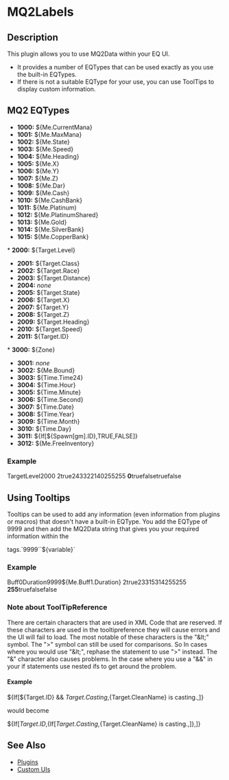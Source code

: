 # MQ2Labels

## Description

This plugin allows you to use MQ2Data within your EQ UI.

* It provides a number of EQTypes that can be used exactly as you use the built-in EQTypes.
* If there is not a suitable EQType for your use, you can use ToolTips to display custom information.

## MQ2 EQTypes

* **1000:** ${Me.CurrentMana}
* **1001:** ${Me.MaxMana}
* **1002:** ${Me.State}
* **1003:** ${Me.Speed}
* **1004:** ${Me.Heading}
* **1005:** ${Me.X}
* **1006:** ${Me.Y}
* **1007:** ${Me.Z}
* **1008:** ${Me.Dar}
* **1009:** ${Me.Cash}
* **1010:** ${Me.CashBank}
* **1011:** ${Me.Platinum\)
* **1012:** ${Me.PlatinumShared}
* **1013:** ${Me.Gold}
* **1014:** ${Me.SilverBank}
* **1015:** ${Me.CopperBank}

\* **2000:** ${Target.Level}

* **2001:** ${Target.Class}
* **2002:** ${Target.Race}
* **2003:** ${Target.Distance}
* **2004:** _none_
* **2005:** ${Target.State}
* **2006:** ${Target.X}
* **2007:** ${Target.Y}
* **2008:** ${Target.Z}
* **2009:** ${Target.Heading}
* **2010:** ${Target.Speed}
* **2011:** ${Target.ID}

\* **3000:** ${Zone}

* **3001:** _none_
* **3002:** ${Me.Bound}
* **3003:** ${Time.Time24}
* **3004:** ${Time.Hour}
* **3005:** ${Time.Minute}
* **3006:** ${Time.Second}
* **3007:** ${Time.Date}
* **3008:** ${Time.Year}
* **3009:** ${Time.Month}
* **3010:** ${Time.Day}
* **3011:** ${If\[${Spawn\[gm\].ID},TRUE,FALSE\]}
* **3012:** ${Me.FreeInventory}

### Example

TargetLevel2000 2true243322140255255 **0**truefalsetruefalse

## Using Tooltips

Tooltips can be used to add any information \(even information from plugins or macros\) that doesn't have a built-in EQType. You add the EQType of 9999 and then add the MQ2Data string that gives you your required information within the

tags.\`9999\`\`${variable}\`

### Example

Buff0Duration9999${Me.Buff1.Duration} 2true23315314255255 **255**truefalsefalse

### Note about ToolTipReference

There are certain characters that are used in XML Code that are reserved. If these characters are used in the tooltipreference they will cause errors and the UI will fail to load. The most notable of these characters is the "\&lt;" symbol. The "&gt;" symbol can still be used for comparisons. So In cases where you would use "\&lt;", rephase the statement to use "&gt;" instead. The "&" character also causes problems. In the case where you use a "&&" in your if statements use nested ifs to get around the problem.

#### Example

${If\[${Target.ID} && ${Target.Casting},${Target.CleanName} is casting.,\]}

would become

${If\[${Target.ID},${If\[${Target.Casting},${Target.CleanName} is casting.,\]},\]}

## See Also

* [Plugins](../../documentation/macroquest2-plugins.md)
* [Custom UIs](../../documentation/custom-uis.md)

